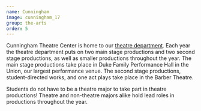 ```yaml
---
name: Cunningham
image: cunningham_17
group: the-arts
order: 5
---
```


Cunningham Theatre Center is home to our [theatre department](https://www.davidson.edu/academics/theatre). Each year the 
theatre department puts on two main stage productions and two second stage productions, as well as smaller productions 
throughout the year. The main stage productions take place in Duke Family Performance Hall in the Union, our largest 
performance venue. The second stage productions, student-directed works, and one act plays take place in the Barber Theatre. 

Students do not have to be a theatre major to take part in theatre productions! Theatre and non-theatre majors alike 
hold lead roles in productions throughout the year.


